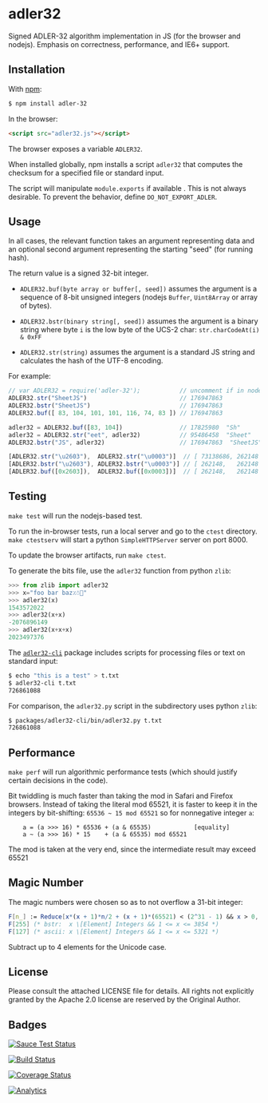 # adler32

Signed ADLER-32 algorithm implementation in JS (for the browser and nodejs).
Emphasis on correctness, performance, and IE6+ support.

## Installation

With [npm](https://www.npmjs.org/package/adler-32):

```bash
$ npm install adler-32
```

In the browser:

```html
<script src="adler32.js"></script>
```

The browser exposes a variable `ADLER32`.

When installed globally, npm installs a script `adler32` that computes the
checksum for a specified file or standard input.

The script will manipulate `module.exports` if available .  This is not always
desirable.  To prevent the behavior, define `DO_NOT_EXPORT_ADLER`.

## Usage

In all cases, the relevant function takes an argument representing data and an
optional second argument representing the starting "seed" (for running hash).

The return value is a signed 32-bit integer.

- `ADLER32.buf(byte array or buffer[, seed])` assumes the argument is a sequence
  of 8-bit unsigned integers (nodejs `Buffer`, `Uint8Array` or array of bytes).

- `ADLER32.bstr(binary string[, seed])` assumes the argument is a binary string
  where byte `i` is the low byte of the UCS-2 char: `str.charCodeAt(i) & 0xFF`

- `ADLER32.str(string)` assumes the argument is a standard JS string and
  calculates the hash of the UTF-8 encoding.

For example:

```js
// var ADLER32 = require('adler-32');           // uncomment if in node
ADLER32.str("SheetJS")                          // 176947863
ADLER32.bstr("SheetJS")                         // 176947863
ADLER32.buf([ 83, 104, 101, 101, 116, 74, 83 ]) // 176947863

adler32 = ADLER32.buf([83, 104])                // 17825980  "Sh"
adler32 = ADLER32.str("eet", adler32)           // 95486458  "Sheet"
ADLER32.bstr("JS", adler32)                     // 176947863  "SheetJS"

[ADLER32.str("\u2603"),  ADLER32.str("\u0003")]  // [ 73138686, 262148 ]
[ADLER32.bstr("\u2603"), ADLER32.bstr("\u0003")] // [ 262148,   262148 ]
[ADLER32.buf([0x2603]),  ADLER32.buf([0x0003])]  // [ 262148,   262148 ]
```

## Testing

`make test` will run the nodejs-based test.

To run the in-browser tests, run a local server and go to the `ctest` directory.
`make ctestserv` will start a python `SimpleHTTPServer` server on port 8000.

To update the browser artifacts, run `make ctest`.

To generate the bits file, use the `adler32` function from python `zlib`:

```python
>>> from zlib import adler32
>>> x="foo bar baz٪☃🍣"
>>> adler32(x)
1543572022
>>> adler32(x+x)
-2076896149
>>> adler32(x+x+x)
2023497376
```

The [`adler32-cli`](https://www.npmjs.com/package/adler32-cli) package includes
scripts for processing files or text on standard input:

```bash
$ echo "this is a test" > t.txt
$ adler32-cli t.txt
726861088
```

For comparison, the `adler32.py` script in the subdirectory uses python `zlib`:

```bash
$ packages/adler32-cli/bin/adler32.py t.txt
726861088
```

## Performance

`make perf` will run algorithmic performance tests (which should justify certain
decisions in the code).

Bit twiddling is much faster than taking the mod in Safari and Firefox browsers.
Instead of taking the literal mod 65521, it is faster to keep it in the integers
by bit-shifting: `65536 ~ 15 mod 65521` so for nonnegative integer `a`:

```
    a = (a >>> 16) * 65536 + (a & 65535)            [equality]
    a ~ (a >>> 16) * 15    + (a & 65535) mod 65521
```

The mod is taken at the very end, since the intermediate result may exceed 65521

## Magic Number

The magic numbers were chosen so as to not overflow a 31-bit integer:

```mathematica
F[n_] := Reduce[x*(x + 1)*n/2 + (x + 1)*(65521) < (2^31 - 1) && x > 0, x, Integers]
F[255] (* bstr:  x \[Element] Integers && 1 <= x <= 3854 *)
F[127] (* ascii: x \[Element] Integers && 1 <= x <= 5321 *)
```

Subtract up to 4 elements for the Unicode case.

## License

Please consult the attached LICENSE file for details.  All rights not explicitly
granted by the Apache 2.0 license are reserved by the Original Author.

## Badges

[![Sauce Test Status](https://saucelabs.com/browser-matrix/adler32.svg)](https://saucelabs.com/u/adler32)

[![Build Status](https://travis-ci.org/SheetJS/js-adler32.svg?branch=master)](https://travis-ci.org/SheetJS/js-adler32)

[![Coverage Status](http://img.shields.io/coveralls/SheetJS/js-adler32/master.svg)](https://coveralls.io/r/SheetJS/js-adler32?branch=master)

[![Analytics](https://ga-beacon.appspot.com/UA-36810333-1/SheetJS/js-adler32?pixel)](https://github.com/SheetJS/js-adler32)
